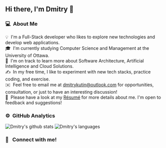 ## Hi there, I'm Dmitry 👋

### 💻 &nbsp;About Me

💡 &nbsp;I'm a Full-Stack developer who likes to explore new technologies and develop web applications.\
🎓 &nbsp;I'm currently studying Computer Science and Management at the University of Ottawa.\
🌱 &nbsp;I'm on track to learn more about Software Architecture, Artificial Intelligence and Cloud Solutions.\
✍️ &nbsp;In my free time, I like to experiment with new tech stacks, practice coding, and exercise.\
✉️ &nbsp;Feel free to email me at dmitrykutin@outlook.com for opportunities, consultation, or just to have an interesting discussion!\
📄 &nbsp;Please have a look at my [Résumé](https://drive.google.com/file/d/1gH4VsHFDbIUX-FTjeH4R93vIfQrLs7i6/view) for more details about me. I'm open to feedback and suggestions!

### ⚙️ &nbsp;GitHub Analytics
![Dmitry's github stats](https://github-readme-stats.vercel.app/api?username=dkutin&theme=radical&show_icons=true&include_all_commits=true&count_private=true&hide=contribs) ![Dmitry's languages](https://github-readme-stats.vercel.app/api/top-langs/?username=dkutin&layout=compact&theme=radical)

### 📄 &nbsp; Connect with me! 


<!--
**dkutin/dkutin** is a ✨ _special_ ✨ repository because its `README.md` (this file) appears on your GitHub profile.

Here are some ideas to get you started:

- 🔭 I’m currently working on ...
- 🌱 I’m currently learning ...
- 👯 I’m looking to collaborate on ...
- 🤔 I’m looking for help with ...
- 💬 Ask me about ...
- 📫 How to reach me: ...
- 😄 Pronouns: ...
- ⚡ Fun fact: ...
-->
